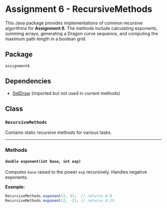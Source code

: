# Assignment 6 - RecursiveMethods

This Java package provides implementations of common recursive algorithms for **Assignment 6**. The methods include calculating exponents, summing arrays, generating a Dragon curve sequence, and computing the maximum path length in a boolean grid.

## Package

`assignment6`

## Dependencies

- [StdDraw](https://introcs.cs.princeton.edu/java/stdlib/StdDraw.java) (imported but not used in current methods)

## Class

### `RecursiveMethods`

Contains static recursive methods for various tasks.

---

### Methods

#### `double exponent(int base, int exp)`

Computes `base` raised to the power `exp` recursively. Handles negative exponents.  

**Example:**

```java
RecursiveMethods.exponent(2, 3);  // returns 8.0
RecursiveMethods.exponent(2, -2); // returns 0.25
